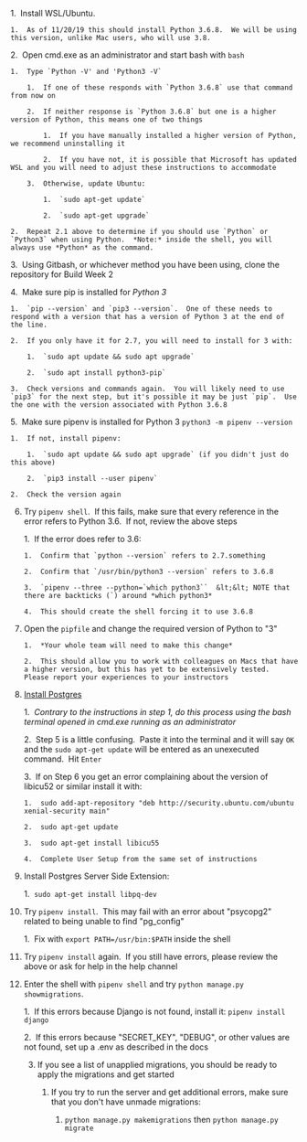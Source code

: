 1.  Install WSL/Ubuntu.

    1.  As of 11/20/19 this should install Python 3.6.8.  We will be using this version, unlike Mac users, who will use 3.8.  

2.  Open cmd.exe as an administrator and start bash with `bash`

    1.  Type `Python -V' and 'Python3 -V`

        1.  If one of these responds with `Python 3.6.8` use that command from now on

        2.  If neither response is `Python 3.6.8` but one is a higher version of Python, this means one of two things

            1.  If you have manually installed a higher version of Python, we recommend uninstalling it

            2.  If you have not, it is possible that Microsoft has updated WSL and you will need to adjust these instructions to accommodate

        3.  Otherwise, update Ubuntu:

            1.  `sudo apt-get update`

            2.  `sudo apt-get upgrade`

    2.  Repeat 2.1 above to determine if you should use `Python` or `Python3` when using Python.  *Note:* inside the shell, you will always use *Python* as the command.

3.  Using Gitbash, or whichever method you have been using, clone the repository for Build Week 2

4.  Make sure pip is installed for *Python 3*

    1.  `pip --version` and `pip3 --version`.  One of these needs to respond with a version that has a version of Python 3 at the end of the line.  

    2.  If you only have it for 2.7, you will need to install for 3 with:

        1.  `sudo apt update && sudo apt upgrade`

        2.  `sudo apt install python3-pip`

    3.  Check versions and commands again.  You will likely need to use `pip3` for the next step, but it's possible it may be just `pip`.  Use the one with the version associated with Python 3.6.8

5.  Make sure pipenv is installed for Python 3 `python3 -m pipenv --version`

    1.  If not, install pipenv:

        1.  `sudo apt update && sudo apt upgrade` (if you didn't just do this above)

        2.  `pip3 install --user pipenv`

    2.  Check the version again

6.  Try `pipenv shell`.  If this fails, make sure that every reference in the error refers to Python 3.6.  If not, review the above steps

    1.  If the error does refer to 3.6:

        1.  Confirm that `python --version` refers to 2.7.something

        2.  Confirm that `/usr/bin/python3 --version` refers to 3.6.8

        3.  `pipenv --three --python=`which python3``  &lt;&lt; NOTE that there are backticks (`) around *which python3*

        4.  This should create the shell forcing it to use 3.6.8

7.  Open the `pipfile` and change the required version of Python to "3"

        1.  *Your whole team will need to make this change*

        2.  This should allow you to work with colleagues on Macs that have a higher version, but this has yet to be extensively tested.  Please report your experiences to your instructors

8.  [Install Postgres](https://github.com/michaeltreat/Windows-Subsystem-For-Linux-Setup-Guide/blob/master/readmes/installs/PostgreSQL.md)

    1.  *Contrary to the instructions in step 1, do this process using the bash terminal opened in cmd.exe running as an administrator*

    2.  Step 5 is a little confusing.  Paste it into the terminal and it will say `OK` and the `sudo apt-get update` will be entered as an unexecuted command.  Hit `Enter`

    3.  If on Step 6 you get an error complaining about the version of libicu52 or similar install it with:

        1.  sudo add-apt-repository "deb http://security.ubuntu.com/ubuntu xenial-security main" 

        2.  sudo apt-get update

        3.  sudo apt-get install libicu55

        4.  Complete User Setup from the same set of instructions

9.  Install Postgres Server Side Extension:

    1.  `sudo apt-get install libpq-dev`

10. Try `pipenv install`.  This may fail with an error about "psycopg2" related to being unable to find "pg_config"

    1.  Fix with `export PATH=/usr/bin:$PATH` inside the shell

11. Try `pipenv install` again.  If you still have errors, please review the above or ask for help in the help channel

12. Enter the shell with `pipenv shell` and try `python manage.py showmigrations`.

    1.  If this errors because Django is not found, install it: `pipenv install django`

    2.  If this errors because "SECRET_KEY", "DEBUG", or other values are not found, set up a .env as described in the docs
    
    3.  If you see a list of unapplied migrations, you should be ready to apply the migrations and get started
    
        1. If you try to run the server and get additional errors, make sure that you don't have unmade migrations:
        
            1. `python manage.py makemigrations` then `python manage.py migrate`
